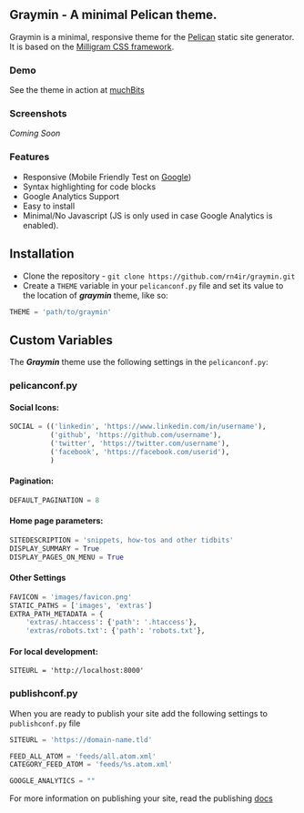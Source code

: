 ## Graymin - A minimal Pelican theme.  
  
Graymin is a minimal, responsive theme for the [Pelican](http://blog.getpelican.com/) static site generator. It is based on the [Milligram CSS framework](http://milligram.io/).  

### Demo

See the theme in action at [muchBits](https://muchbits.com)

### Screenshots

*Coming Soon*

### Features

* Responsive (Mobile Friendly Test on [Google](https://search.google.com/test/mobile-friendly?utm_source=mft&utm_medium=redirect&utm_campaign=mft-redirect&id=TT7gCU77TVUWMMbu4pmHsg))
* Syntax highlighting for code blocks
* Google Analytics Support
* Easy to install
* Minimal/No Javascript (JS is only used in case Google Analytics is enabled).

## Installation

* Clone the repository - `git clone https://github.com/rn4ir/graymin.git`
* Create a `THEME` variable in your `pelicanconf.py` file and set its value to the location of ***graymin*** theme, like so:
```python
THEME = 'path/to/graymin'
```

## Custom Variables

The ***Graymin*** theme use the following settings in the `pelicanconf.py`:

### pelicanconf.py

#### Social Icons:
```python
SOCIAL = (('linkedin', 'https://www.linkedin.com/in/username'),
          ('github', 'https://github.com/username'),
          ('twitter', 'https://twitter.com/username'),
          ('facebook', 'https://facebook.com/userid'),
          )
```

#### Pagination:
```python
DEFAULT_PAGINATION = 8
```

#### Home page parameters:

```python
SITEDESCRIPTION = 'snippets, how-tos and other tidbits'
DISPLAY_SUMMARY = True
DISPLAY_PAGES_ON_MENU = True
```

#### Other Settings
```python
FAVICON = 'images/favicon.png'
STATIC_PATHS = ['images', 'extras']
EXTRA_PATH_METADATA = {
    'extras/.htaccess': {'path': '.htaccess'},
    'extras/robots.txt': {'path': 'robots.txt'},
```

#### For local development:
```
SITEURL = 'http://localhost:8000'
```

### publishconf.py

When you are ready to publish your site add the following settings to `publishconf.py` file

```python
SITEURL = 'https://domain-name.tld'

FEED_ALL_ATOM = 'feeds/all.atom.xml'
CATEGORY_FEED_ATOM = 'feeds/%s.atom.xml'

GOOGLE_ANALYTICS = ""
```

For more information on publishing your site, read the publishing [docs](http://docs.getpelican.com/en/3.6.3/publish.html)

